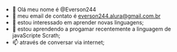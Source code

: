 - 👋 Olá meu nome é @Everson244
- 👀 meu email de contato é everson244.alura@gmail.com.br
- 🌱  estou interessado em aprender novas linguagens;
- 💞️  estou aprendendo a progamar recentemente a linguagem de javaScripte Scrath; 
- 📫  através de conversar via internet;

<!---
Everson244/Everson244 is a ✨ special ✨ repository because its `README.md` (this file) appears on your GitHub profile.
You can click the Preview link to take a look at your changes.
--->

